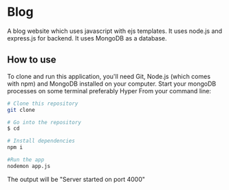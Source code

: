 # Blog
A blog website which uses javascript with ejs templates.
It uses node.js and express.js for backend.
It uses MongoDB as a database.


## How to use
To clone and run this application, you'll need Git, Node.js (which comes with npm) and MongoDB installed on your computer. 
Start your mongoDB processes on some terminal preferably Hyper
From your command line:
```bash
# Clone this repository
git clone

# Go into the repository
$ cd 

# Install dependencies
npm i

#Run the app
nodemon app.js
```
The output will be "Server started on port 4000"

